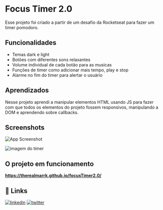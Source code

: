 
# Focus Timer 2.0

Esse projeto foi criado a partir de um desafio da Rocketseat para fazer um timer pomodoro.



## Funcionalidades

- Temas dark e light
- Botões com diferentes sons relaxantes
- Volume individual de cada botão para as musicas
- Funções de timer como adicionar mais tempo, play e stop
- Alarme no fim do timer para alertar o usuário

## Aprendizados

Nesse projeto aprendi a manipular elementos HTML usando JS para fazer com que todos os elementos do projeto fossem responsivos, manipulando a DOM e aprendendo sobre callbacks.


## Screenshots

![App Screenshot](https://github.com/TheRealMarrk/focusTimer2.0/blob/master/assets/to_readme/Captura%20de%20Tela%202022-11-18%20às%2011.42.50.png)

<img src="./assets/to_readme/Captura de Tela 2022-11-18 às 11.42.50.png" alt="imagem do timer">

## O projeto em funcionamento 

**https://therealmarrk.github.io/focusTimer2.0/**

## 🔗 Links
[![linkedin](https://img.shields.io/badge/linkedin-0A66C2?style=for-the-badge&logo=linkedin&logoColor=white)](https://www.linkedin.com/in/matheus-oliveira-6484b1177)
[![twitter](https://img.shields.io/badge/twitter-1DA1F2?style=for-the-badge&logo=twitter&logoColor=white)](https://twitter.com/devmarrk)
